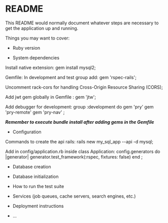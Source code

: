 # README


This README would normally document whatever steps are necessary to get the
application up and running.

Things you may want to cover:

* Ruby version

* System dependencies

Install native extension: gem install mysql2;

Gemfile: 
In development and test group add: gem 'rspec-rails';

Uncomment rack-cors for handling Cross-Origin Resource Sharing (CORS);

Add jwt gem globally in Gemfile : gem 'jtw';

Add debugger for development:
group :development do
  gem 'pry'
  gem 'pry-remote'
  gem 'pry-nav'
;

***Remember to execute bundle install after adding gems in the Gemfile***

* Configuration

Commands to create the api rails: rails new my_sql_app --api -d mysql;

Add in config/application.rb inside class Application: 
    config.generators do |generator|
      generator.test_framework(:rspec, fixtures: false)
    end
;

* Database creation

* Database initialization

* How to run the test suite

* Services (job queues, cache servers, search engines, etc.)

* Deployment instructions

* ...
